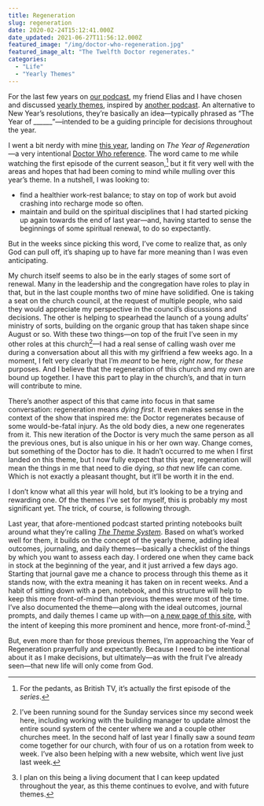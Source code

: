 ```yaml
---
title: Regeneration
slug: regeneration
date: 2020-02-24T15:12:41.000Z
date_updated: 2021-06-27T11:56:12.000Z
featured_image: "/img/doctor-who-regeneration.jpg"
featured_image_alt: "The Twelfth Doctor regenerates."
categories: 
  - "Life"
  - "Yearly Themes"
---
```


For the last few years on [our podcast](https://breadcrumbsfm.com), my friend Elias and I have chosen and discussed [yearly themes](https://youtu.be/NVGuFdX5guE), inspired by [another podcast](https://www.relay.fm/cortex/95). An alternative to New Year’s resolutions, they’re basically an idea—typically phrased as “The Year of ______”—intended to be a guiding principle for decisions throughout the year.

I went a bit nerdy with mine [this year](https://castro.fm/episode/D5fYbA#39:18), landing on *The Year of Regeneration*—a very intentional [Doctor Who reference](https://tardis.fandom.com/wiki/Regeneration). The word came to me while watching the first episode of the current season,[^1] but it fit very well with the areas and hopes that had been coming to mind while mulling over this year’s theme. In a nutshell, I was looking to:

- find a healthier work-rest balance; to stay on top of work but avoid crashing into recharge mode so often.
- maintain and build on the spiritual disciplines that I had started picking up again towards the end of last year—and, having started to sense the beginnings of some spiritual renewal, to do so expectantly.

But in the weeks since picking this word, I’ve come to realize that, as only God can pull off, it’s shaping up to have far more meaning than I was even anticipating.

My church itself seems to also be in the early stages of some sort of renewal. Many in the leadership and the congregation have roles to play in that, but in the last couple months two of mine have solidified. One is taking a seat on the church council, at the request of multiple people, who said they would appreciate my perspective in the council’s discussions and decisions. The other is helping to spearhead the launch of a young adults’ ministry of sorts, building on the organic group that has taken shape since August or so. With these two things—on top of the fruit I’ve seen in my other roles at this church[^2]—I had a real sense of calling wash over me during a conversation about all this with my girlfriend a few weeks ago. In a moment, I felt very clearly that I’m *meant* to be here, *right now*, for *these* purposes. And I believe that the regeneration of this church and my own are bound up together. I have this part to play in the church’s, and that in turn will contribute to mine.

There’s another aspect of this that came into focus in that same conversation: regeneration means *dying first*. It even makes sense in the context of the show that inspired me: the Doctor regenerates because of some would-be-fatal injury. As the old body dies, a new one regenerates from it. This new iteration of the Doctor is very much the same person as all the previous ones, but is also unique in his or her own way. Change comes, but something of the Doctor has to die. It hadn’t occurred to me when I first landed on this theme, but I now fully expect that this year, regeneration will mean the things in me that need to die dying, *so that* new life can come. Which is not exactly a pleasant thought, but it’ll be worth it in the end.

I don’t know what all this year will hold, but it’s looking to be a trying and rewarding one. Of the themes I’ve set for myself, this is probably my most significant yet. The trick, of course, is following through.

Last year, that afore-mentioned podcast started printing notebooks built around what they’re calling [*The Theme System*](https://www.thethemesystem.com/). Based on what’s worked well for them, it builds on the concept of the yearly theme, adding ideal outcomes, journaling, and daily themes—basically a checklist of the things by which you want to assess each day. I ordered one when they came back in stock at the beginning of the year, and it just arrived a few days ago. Starting that journal gave me a chance to process through this theme as it stands now, with the extra meaning it has taken on in recent weeks. And a habit of sitting down with a pen, notebook, and this structure will help to keep this more front-of-mind than previous themes were most of the time. I’ve also documented the theme—along with the ideal outcomes, journal prompts, and daily themes I came up with—on [a new page of this site](/yearly-themes/), with the intent of keeping this more prominent and hence, more front-of-mind.[^3]

But, even more than for those previous themes, I’m approaching the Year of Regeneration prayerfully and expectantly. Because I need to be intentional about it as I make decisions, but ultimately—as with the fruit I’ve already seen—that new life will only come from God.

[^1]: For the pedants, as British TV, it’s actually the first episode of the *series*.

[^2]: I’ve been running sound for the Sunday services since my second week here, including working with the building manager to update almost the entire sound system of the center where we and a couple other churches meet. In the second half of last year I finally saw a sound *team* come together for our church, with four of us on a rotation from week to week. I’ve also been helping with a new website, which went live just last week.

[^3]: I plan on this being a living document that I can keep updated throughout the year, as this theme continues to evolve, and with future themes.
